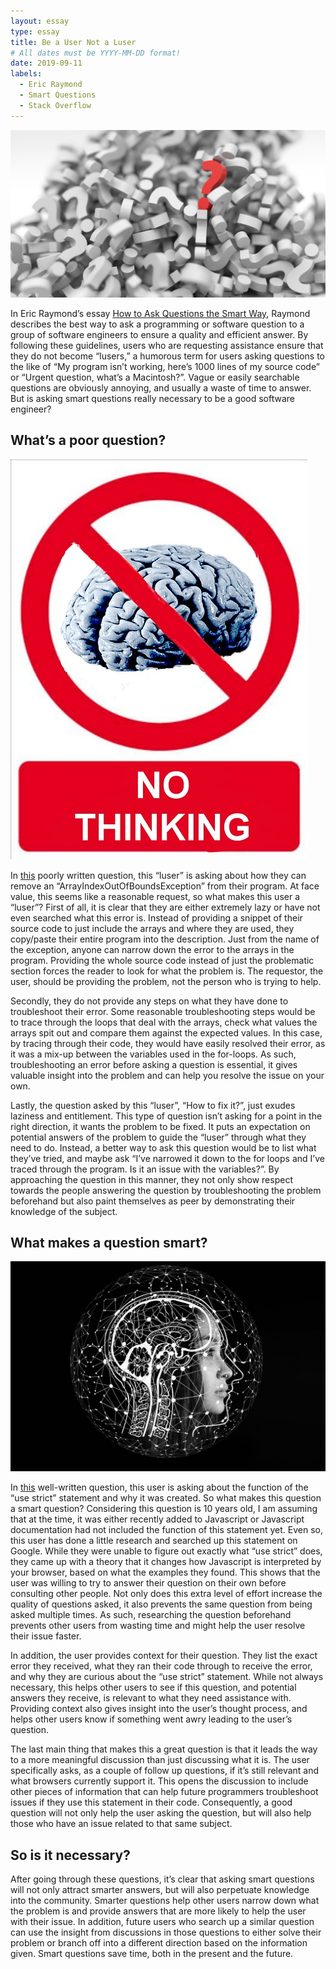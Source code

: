 ```yaml
---
layout: essay
type: essay
title: Be a User Not a Luser
# All dates must be YYYY-MM-DD format!
date: 2019-09-11
labels:
  - Eric Raymond
  - Smart Questions
  - Stack Overflow
---
```

<img class="ui medium right floated rounded image" src="../images/question.jpg">

In Eric Raymond’s essay <a href = "http://www.catb.org/esr/faqs/smart-questions.html">How to Ask Questions the Smart Way</a>, Raymond describes the best way to ask a programming or software question to a group of software engineers to ensure a quality and efficient answer. By following these guidelines, users who are requesting assistance ensure that they do not become “lusers,” a humorous term for users asking questions to the like of “My program isn’t working, here’s 1000 lines of my source code” or “Urgent question, what’s a Macintosh?”. Vague or easily searchable questions are obviously annoying, and usually a waste of time to answer. But is asking smart questions really necessary to be a good software engineer?

## What’s a poor question?

<img class="ui medium right floated rounded image" src="../images/stupid.jpg">

In <a href = "https://stackoverflow.com/questions/31211470/remove-arrayindexoutofboundsexception">this</a> poorly written question, this “luser” is asking about how they can remove an “ArrayIndexOutOfBoundsException” from their program. At face value, this seems like a reasonable request, so what makes this user a “luser”? First of all, it is clear that they are either extremely lazy or have not even searched what this error is. Instead of providing a snippet of their source code to just include the arrays and where they are used, they copy/paste their entire program into the description. Just from the name of the exception, anyone can narrow down the error to the arrays in the program. Providing the whole source code instead of just the problematic section forces the reader to look for what the problem is. The requestor, the user, should be providing the problem, not the person who is trying to help. 

Secondly, they do not provide any steps on what they have done to troubleshoot their error. Some reasonable troubleshooting steps would be to trace through the loops that deal with the arrays, check what values the arrays spit out and compare them against the expected values. In this case, by tracing through their code, they would have easily resolved their error, as it was a mix-up between the variables used in the for-loops. As such, troubleshooting an error before asking a question is essential, it gives valuable insight into the problem and can help you resolve the issue on your own. 

Lastly, the question asked by this “luser”, “How to fix it?”, just exudes laziness and entitlement. This type of question isn’t asking for a point in the right direction, it wants the problem to be fixed. It puts an expectation on potential answers of the problem to guide the “luser” through what they need to do. Instead, a better way to ask this question would be to list what they’ve tried, and maybe ask “I’ve narrowed it down to the for loops and I’ve traced through the program. Is it an issue with the variables?”. By approaching the question in this manner, they not only show respect towards the people answering the question by troubleshooting the problem beforehand but also paint themselves as peer by demonstrating their knowledge of the subject. 

## What makes a question smart?

<img class="ui medium right floated rounded image" src="../images/smart.jpg">

In <a href= "https://stackoverflow.com/questions/1335851/what-does-use-strict-do-in-javascript-and-what-is-the-reasoning-behind-it?rq=1">this</a> well-written question, this user is asking about the function of the “use strict” statement and why it was created. So what makes this question a smart question? Considering this question is 10 years old, I am assuming that at the time, it was either recently added to Javascript or Javascript documentation had not included the function of this statement yet. Even so, this user has done a little research and searched up this statement on Google. While they were unable to figure out exactly what “use strict” does, they came up with a theory that it changes how Javascript is interpreted by your browser, based on what the examples they found. This shows that the user was willing to try to answer their question on their own before consulting other people. Not only does this extra level of effort increase the quality of questions asked, it also prevents the same question from being asked multiple times. As such, researching the question beforehand prevents other users from wasting time and might help the user resolve their issue faster.

In addition, the user provides context for their question. They list the exact error they received, what they ran their code through to receive the error, and why they are curious about the “use strict” statement. While not always necessary, this helps other users to see if this question, and potential answers they receive, is relevant to what they need assistance with. Providing context also gives insight into the user’s thought process, and helps other users know if something went awry leading to the user’s question.

The last main thing that makes this a great question is that it leads the way to a more meaningful discussion than just discussing what it is. The user specifically asks, as a couple of follow up questions, if it’s still relevant and what browsers currently support it. This opens the discussion to include other pieces of information that can help future programmers troubleshoot issues if they use this statement in their code. Consequently, a good question will not only help the user asking the question, but will also help those who have an issue related to that same subject. 

## So is it necessary?

After going through these questions, it’s clear that asking smart questions will not only attract smarter answers, but will also perpetuate knowledge into the community. Smarter questions help other users narrow down what the problem is and provide answers that are more likely to help the user with their issue. In addition, future users who search up a similar question can use the insight from discussions in those questions to either solve their problem or branch off into a different direction based on the information given. Smart questions save time, both in the present and the future.
